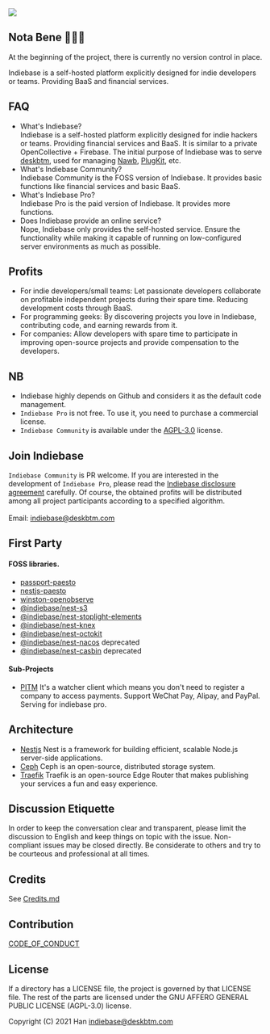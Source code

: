 <a href='https://indiebase.deskbtm.com' target="_blank">
<img src="https://user-images.githubusercontent.com/45007226/255768134-e4d4a832-3979-4534-9b81-34fbfa91aab3.svg" />
</a>
<br />

## Nota Bene 🚧🚧🚧

At the beginning of the project, there is currently no version control in place.

Indiebase is a self-hosted platform explicitly designed for indie developers or teams. Providing BaaS and financial services.

## FAQ

- What's Indiebase?  
  Indiebase is a self-hosted platform explicitly designed for indie hackers or teams. Providing financial services and BaaS. It is similar to a private OpenCollective + Firebase. The initial purpose of Indiebase was to serve [deskbtm](https://deskbtm.com), used for managing [Nawb](https://nawb.deskbtm.com/), [PlugKit](https://github.com/deskbtm-plugkit/plugkit), etc.
- What's Indiebase Community?  
  Indiebase Community is the FOSS version of Indiebase. It provides basic functions like financial services and basic BaaS.
- What's Indiebase Pro?  
  Indiebase Pro is the paid version of Indiebase. It provides more functions.
- Does Indiebase provide an online service?  
  Nope, Indiebase only provides the self-hosted service. Ensure the functionality while making it capable of running on low-configured server environments as much as possible.

## Profits

- For indie developers/small teams: Let passionate developers collaborate on profitable independent projects during their spare time. Reducing development costs through BaaS.
- For programming geeks: By discovering projects you love in Indiebase, contributing code, and earning rewards from it.
- For companies: Allow developers with spare time to participate in improving open-source projects and provide compensation to the developers.

## NB

- Indiebase highly depends on Github and considers it as the default code management.
- `Indiebase Pro` is not free. To use it, you need to purchase a commercial license.
- `Indiebase Community` is available under the [AGPL-3.0](https://github.com/indiebase/indiebase/blob/main/LICENSE) license.

## Join Indiebase

`Indiebase Community` is PR welcome.
If you are interested in the development of `Indiebase Pro`, please read the [Indiebase disclosure agreement](https://github.com/indiebase/indiebase/blob/main/docs/zh-CN/non-disclosure-agreement-zh_cn.md) carefully. Of course, the obtained profits will be distributed among all project participants according to a specified algorithm.  
<br />
Email: [indiebase@deskbtm.com](mailto://indiebase@deskbtm.com)

## First Party

#### FOSS libraries.

- [passport-paesto](https://github.com/nawbc/passport-paseto)
- [nestjs-paesto](https://github.com/indiebase/indiebase)
- [winston-openobserve](https://github.com/indiebase/indiebase)
- [@indiebase/nest-s3](https://github.com/indiebase/indiebase)
- [@indiebase/nest-stoplight-elements](https://github.com/indiebase/indiebase)
- [@indiebase/nest-knex](https://github.com/indiebase/indiebase)
- [@indiebase/nest-octokit](https://github.com/indiebase/indiebase)
- [@indiebase/nest-nacos](https://github.com/indiebase/indiebase) deprecated
- [@indiebase/nest-casbin](https://github.com/indiebase/indiebase) deprecated

#### Sub-Projects

- [PITM](https://github.com/indiebase/PTIM) It's a watcher client which means you don't need to register a company to access payments. Support WeChat Pay, Alipay, and PayPal. Serving for indiebase pro.

## Architecture

- [Nestjs](https://github.com/nestjs/nest) Nest is a framework for building efficient, scalable Node.js server-side applications.
- [Ceph](https://ceph.io/) Ceph is an open-source, distributed storage system.
- [Traefik](https://github.com/traefik/traefik/) Traefik is an open-source Edge Router that makes publishing your services a fun and easy experience.

## Discussion Etiquette

In order to keep the conversation clear and transparent, please limit the discussion to English and keep things on topic with the issue. Non-compliant issues may be closed directly. Be considerate to others and try to be courteous and professional at all times.

## Credits

See [Credits.md](https://github.com/indiebase/indiebase/blob/main/docs/CREDITS.md)

## Contribution

[CODE_OF_CONDUCT](./docs/CODE_OF_CONDUCT.md)

## License

If a directory has a LICENSE file, the project is governed by that LICENSE file. The rest of the parts are licensed under the GNU AFFERO GENERAL PUBLIC LICENSE (AGPL-3.0) license.

Copyright (C) 2021 Han <indiebase@deskbtm.com>
